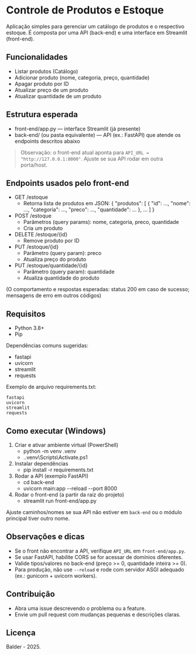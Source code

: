 # Controle de Produtos e Estoque

Aplicação simples para gerenciar um catálogo de produtos e o respectivo estoque. É composta por uma API (back-end) e uma interface em Streamlit (front-end).

## Funcionalidades
- Listar produtos (Catálogo)
- Adicionar produto (nome, categoria, preço, quantidade)
- Apagar produto por ID
- Atualizar preço de um produto
- Atualizar quantidade de um produto

## Estrutura esperada
- front-end/app.py — interface Streamlit (já presente)
- back-end/ (ou pasta equivalente) — API (ex.: FastAPI) que atende os endpoints descritos abaixo

> Observação: o front-end atual aponta para `API_URL = "http://127.0.0.1:8000"`. Ajuste se sua API rodar em outra porta/host.

## Endpoints usados pelo front-end
- GET /estoque
  - Retorna lista de produtos em JSON: { "produtos": [ { "id": ..., "nome": ..., "categoria": ..., "preco": ..., "quantidade": ... }, ... ] }
- POST /estoque
  - Parâmetros (query params): nome, categoria, preco, quantidade
  - Cria um produto
- DELETE /estoque/{id}
  - Remove produto por ID
- PUT /estoque/{id}
  - Parâmetro (query param): preco
  - Atualiza preço do produto
- PUT /estoque/quantidade/{id}
  - Parâmetro (query param): quantidade
  - Atualiza quantidade do produto

(O comportamento e respostas esperadas: status 200 em caso de sucesso; mensagens de erro em outros códigos)

## Requisitos
- Python 3.8+
- Pip

Dependências comuns sugeridas:
- fastapi
- uvicorn
- streamlit
- requests

Exemplo de arquivo requirements.txt:
```
fastapi
uvicorn
streamlit
requests
```

## Como executar (Windows)
1. Criar e ativar ambiente virtual (PowerShell)
   - python -m venv .venv
   - .\.venv\Scripts\Activate.ps1
2. Instalar dependências
   - pip install -r requirements.txt
3. Rodar a API (exemplo FastAPI)
   - cd back-end
   - uvicorn main:app --reload --port 8000
4. Rodar o front-end (a partir da raiz do projeto)
   - streamlit run front-end/app.py

Ajuste caminhos/nomes se sua API não estiver em `back-end` ou o módulo principal tiver outro nome.

## Observações e dicas
- Se o front não encontrar a API, verifique `API_URL` em `front-end/app.py`.
- Se usar FastAPI, habilite CORS se for acessar de domínios diferentes.
- Valide tipos/valores no back-end (preço >= 0, quantidade inteira >= 0).
- Para produção, não use `--reload` e rode com servidor ASGI adequado (ex.: gunicorn + uvicorn workers).

## Contribuição
- Abra uma issue descrevendo o problema ou a feature.
- Envie um pull request com mudanças pequenas e descrições claras.

## Licença
Balder - 2025.